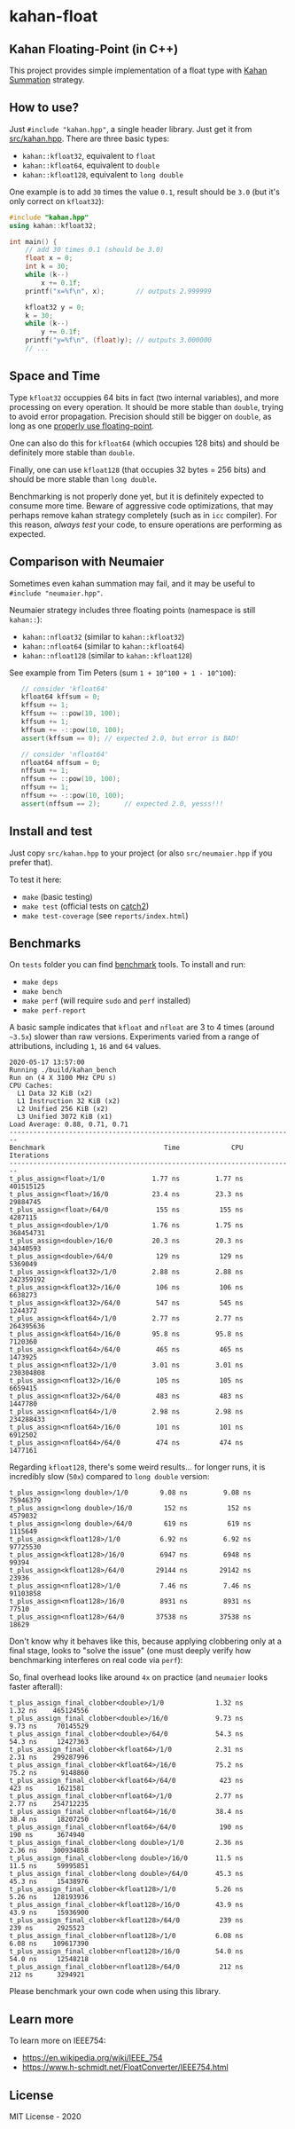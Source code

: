 # kahan-float
## Kahan Floating-Point (in C++)

This project provides simple implementation of a float type with [Kahan Summation](https://en.wikipedia.org/wiki/Kahan_summation_algorithm) strategy.


## How to use?

Just `#include "kahan.hpp"`, a single header library. Just get it from [src/kahan.hpp](src/kahan.hpp).
There are three basic types:

- `kahan::kfloat32`, equivalent to `float`
- `kahan::kfloat64`, equivalent to `double`
- `kahan::kfloat128`, equivalent to `long double`

One example is to add `30` times the value `0.1`, result should be `3.0` (but it's only correct on `kfloat32`):

```cpp
#include "kahan.hpp"
using kahan::kfloat32;

int main() {
    // add 30 times 0.1 (should be 3.0)
    float x = 0;
    int k = 30;
    while (k--)
        x += 0.1f;
    printf("x=%f\n", x);        // outputs 2.999999

    kfloat32 y = 0;
    k = 30;
    while (k--)
        y += 0.1f;
    printf("y=%f\n", (float)y); // outputs 3.000000
    // ...
```

## Space and Time

Type `kfloat32` occuppies 64 bits in fact (two internal variables), and more processing on every operation. It should be more stable than `double`, trying to avoid error propagation. Precision should still be bigger on `double`, as long as one [properly use floating-point](https://en.wikipedia.org/wiki/Loss_of_significance).

One can also do this for `kfloat64` (which occupies 128 bits) and should be definitely more stable than `double`.

Finally, one can use `kfloat128` (that occupies 32 bytes = 256 bits) and should be more stable than `long double`.

Benchmarking is not properly done yet, but it is definitely expected to consume more time. Beware of aggressive code optimizations, that may perhaps remove kahan strategy completely (such as in `icc` compiler).
For this reason, *always test* your code, to ensure operations are performing as expected.

## Comparison with Neumaier

Sometimes even kahan summation may fail, and it may be useful to `#include "neumaier.hpp"`.

Neumaier strategy includes three floating points (namespace is still `kahan::`):

- `kahan::nfloat32` (similar to `kahan::kfloat32`)
- `kahan::nfloat64` (similar to `kahan::kfloat64`)
- `kahan::nfloat128` (similar to `kahan::kfloat128`)

See example from Tim Peters (sum `1 + 10^100 + 1 - 10^100`):

```cpp
   // consider 'kfloat64'
   kfloat64 kffsum = 0;
   kffsum += 1;
   kffsum += ::pow(10, 100);
   kffsum += 1;
   kffsum += -::pow(10, 100);
   assert(kffsum == 0); // expected 2.0, but error is BAD!

   // consider 'nfloat64'
   nfloat64 nffsum = 0;
   nffsum += 1;
   nffsum += ::pow(10, 100); 
   nffsum += 1;
   nffsum += -::pow(10, 100); 
   assert(nffsum == 2);      // expected 2.0, yesss!!!
```

## Install and test

Just copy `src/kahan.hpp` to your project (or also `src/neumaier.hpp` if you prefer that).

To test it here:

- `make` (basic testing)
- `make test` (official tests on [catch2](https://github.com/catchorg/Catch2))
- `make test-coverage` (see `reports/index.html`)

## Benchmarks

On `tests` folder you can find [benchmark](github.com/google/benchmark) tools. To install and run:
- `make deps`
- `make bench`
- `make perf` (will require `sudo` and `perf` installed)
- `make perf-report`

A basic sample indicates that `kfloat` and `nfloat` are 3 to 4 times (around `~3.5x`) slower than raw versions.
Experiments varied from a range of attributions, including `1`, `16` and `64` values.

```
2020-05-17 13:57:00
Running ./build/kahan_bench
Run on (4 X 3100 MHz CPU s)
CPU Caches:
  L1 Data 32 KiB (x2)
  L1 Instruction 32 KiB (x2)
  L2 Unified 256 KiB (x2)
  L3 Unified 3072 KiB (x1)
Load Average: 0.88, 0.71, 0.71
------------------------------------------------------------------------
Benchmark                              Time             CPU   Iterations
------------------------------------------------------------------------
t_plus_assign<float>/1/0            1.77 ns         1.77 ns    401515125
t_plus_assign<float>/16/0           23.4 ns         23.3 ns     29884745
t_plus_assign<float>/64/0            155 ns          155 ns      4287115
t_plus_assign<double>/1/0           1.76 ns         1.75 ns    368454731
t_plus_assign<double>/16/0          20.3 ns         20.3 ns     34340593
t_plus_assign<double>/64/0           129 ns          129 ns      5369049
t_plus_assign<kfloat32>/1/0         2.88 ns         2.88 ns    242359192
t_plus_assign<kfloat32>/16/0         106 ns          106 ns      6638273
t_plus_assign<kfloat32>/64/0         547 ns          545 ns      1244372
t_plus_assign<kfloat64>/1/0         2.77 ns         2.77 ns    264395636
t_plus_assign<kfloat64>/16/0        95.8 ns         95.8 ns      7120360
t_plus_assign<kfloat64>/64/0         465 ns          465 ns      1473925
t_plus_assign<nfloat32>/1/0         3.01 ns         3.01 ns    230304808
t_plus_assign<nfloat32>/16/0         105 ns          105 ns      6659415
t_plus_assign<nfloat32>/64/0         483 ns          483 ns      1447780
t_plus_assign<nfloat64>/1/0         2.98 ns         2.98 ns    234288433
t_plus_assign<nfloat64>/16/0         101 ns          101 ns      6912502
t_plus_assign<nfloat64>/64/0         474 ns          474 ns      1477161
```

Regarding `kfloat128`, there's some weird results... for longer runs, it is incredibly slow (`50x`) compared to `long double` version:
```
t_plus_assign<long double>/1/0        9.08 ns         9.08 ns     75946379
t_plus_assign<long double>/16/0        152 ns          152 ns      4579032
t_plus_assign<long double>/64/0        619 ns          619 ns      1115649
t_plus_assign<kfloat128>/1/0          6.92 ns         6.92 ns     97725530
t_plus_assign<kfloat128>/16/0         6947 ns         6948 ns        99394
t_plus_assign<kfloat128>/64/0        29144 ns        29142 ns        23936
t_plus_assign<nfloat128>/1/0          7.46 ns         7.46 ns     91103858
t_plus_assign<nfloat128>/16/0         8931 ns         8931 ns        77510
t_plus_assign<nfloat128>/64/0        37538 ns        37538 ns        18629
```

Don't know why it behaves like this, because applying clobbering only at a final stage, looks to "solve the issue" (one must deeply verify how benchmarking interferes on real code via `perf`):

So, final overhead looks like around `4x` on practice (and `neumaier` looks faster afterall):
```
t_plus_assign_final_clobber<double>/1/0             1.32 ns         1.32 ns    465124556
t_plus_assign_final_clobber<double>/16/0            9.73 ns         9.73 ns     70145529
t_plus_assign_final_clobber<double>/64/0            54.3 ns         54.3 ns     12427363
t_plus_assign_final_clobber<kfloat64>/1/0           2.31 ns         2.31 ns    299287996
t_plus_assign_final_clobber<kfloat64>/16/0          75.2 ns         75.2 ns      9148860
t_plus_assign_final_clobber<kfloat64>/64/0           423 ns          423 ns      1621581
t_plus_assign_final_clobber<nfloat64>/1/0           2.77 ns         2.77 ns    254712235
t_plus_assign_final_clobber<nfloat64>/16/0          38.4 ns         38.4 ns     18207250
t_plus_assign_final_clobber<nfloat64>/64/0           190 ns          190 ns      3674940
t_plus_assign_final_clobber<long double>/1/0        2.36 ns         2.36 ns    300934858
t_plus_assign_final_clobber<long double>/16/0       11.5 ns         11.5 ns     59995851
t_plus_assign_final_clobber<long double>/64/0       45.3 ns         45.3 ns     15438976
t_plus_assign_final_clobber<kfloat128>/1/0          5.26 ns         5.26 ns    128193936
t_plus_assign_final_clobber<kfloat128>/16/0         43.9 ns         43.9 ns     15936900
t_plus_assign_final_clobber<kfloat128>/64/0          239 ns          239 ns      2925523
t_plus_assign_final_clobber<nfloat128>/1/0          6.08 ns         6.08 ns    109617390
t_plus_assign_final_clobber<nfloat128>/16/0         54.0 ns         54.0 ns     12548218
t_plus_assign_final_clobber<nfloat128>/64/0          212 ns          212 ns      3294921
```

Please benchmark your own code when using this library.

## Learn more

To learn more on IEEE754:

- https://en.wikipedia.org/wiki/IEEE_754
- https://www.h-schmidt.net/FloatConverter/IEEE754.html


## License

MIT License - 2020
